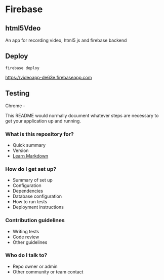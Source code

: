 # Firebase #

## html5Vdeo ##

An app for recording video, html5 js and firebase backend

## Deploy ##

```
firebase deploy
```

https://videoapp-de63e.firebaseapp.com

## Testing ##

Chrome - 

This README would normally document whatever steps are necessary to get your application up and running.

### What is this repository for? ###

* Quick summary
* Version
* [Learn Markdown](https://bitbucket.org/tutorials/markdowndemo)

### How do I get set up? ###

* Summary of set up
* Configuration
* Dependencies
* Database configuration
* How to run tests
* Deployment instructions

### Contribution guidelines ###

* Writing tests
* Code review
* Other guidelines

### Who do I talk to? ###

* Repo owner or admin
* Other community or team contact
